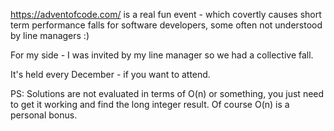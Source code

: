 https://adventofcode.com/ is a real fun event - which covertly causes short term performance falls for software developers, some often not understood by line managers :) 

For my side - I was invited by my line manager so we had a collective fall. 

It's held every December - if you want to attend. 

PS: Solutions are not evaluated in terms of O(n) or something, you just need to get it working and find the long integer result. Of course O(n) is a personal bonus. 
